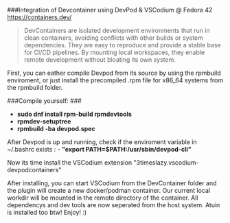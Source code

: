 ###Integration of Devcontainer using DevPod & VSCodium @ Fedora 42 
https://containers.dev/

>DevContainers are isolated development environments that run in clean containers, avoiding conflicts with other builds or system dependencies. They are easy to reproduce and provide a stable base for CI/CD pipelines. By mounting local workspaces, they enable remote development without bloating its own system.



First, you can eather compile Devpod from its source by using the rpmbuild enviroment, or just install the precompiled .rpm file for x86_64 systems from the rpmbuild folder.

###Compile yourself: ###

- **sudo dnf install rpm-build rpmdevtools**
- **rpmdev-setuptree**
- **rpmbuild -ba devpod.spec**


After Devpod is up and running, check if the enviroment variable in ~/.bashrc exists : - **"export PATH=$PATH:/usr/sbin/devpod-cli"**

Now its time install the VSCodium extension "3timeslazy.vscodium-devpodcontainers"

After installing, you can start VSCodium from the DevContainer folder and the plugin will create a new docker/podman container. Our current local workdir will be mounted in the remote directory of the container. All dependencys and dev tools are now seperated from the host system. Atuin is installed too btw!
Enjoy! :)
